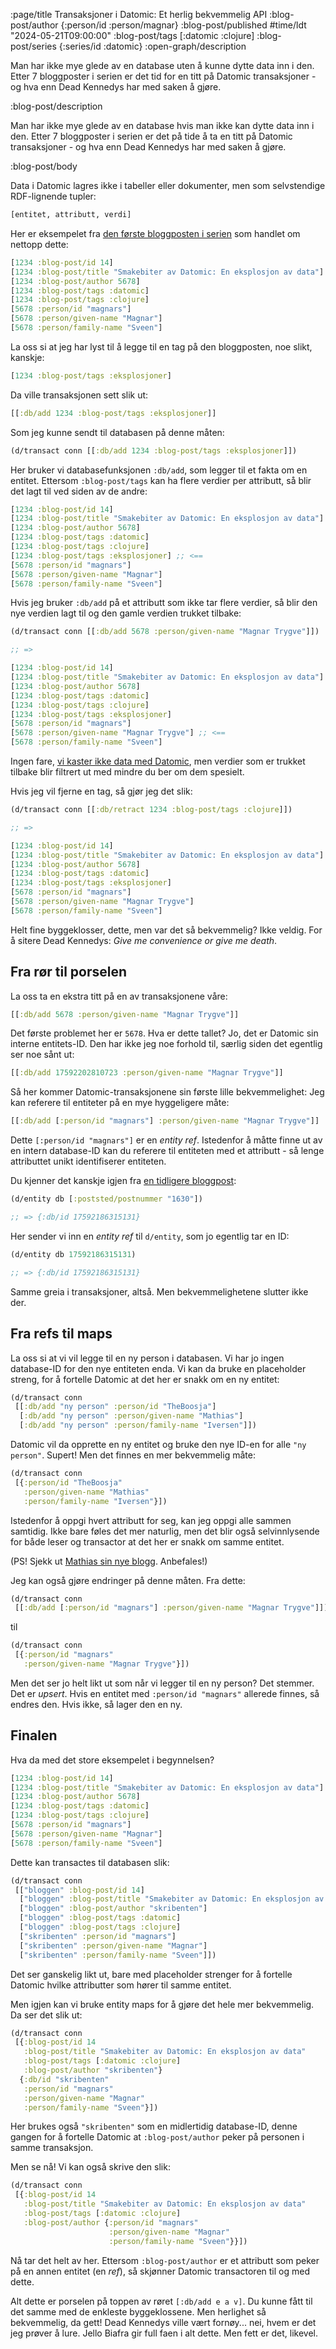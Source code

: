 :page/title Transaksjoner i Datomic: Et herlig bekvemmelig API
:blog-post/author {:person/id :person/magnar}
:blog-post/published #time/ldt "2024-05-21T09:00:00"
:blog-post/tags [:datomic :clojure]
:blog-post/series {:series/id :datomic}
:open-graph/description

Man har ikke mye glede av en database uten å kunne dytte data inn i
den. Etter 7 bloggposter i serien er det tid for en titt på Datomic
transaksjoner - og hva enn Dead Kennedys har med saken å gjøre.

:blog-post/description

Man har ikke mye glede av en database hvis man ikke kan dytte data inn i
den. Etter 7 bloggposter i serien er det på tide å ta en titt på Datomic
transaksjoner - og hva enn Dead Kennedys har med saken å gjøre.

:blog-post/body

Data i Datomic lagres ikke i tabeller eller dokumenter, men som selvstendige
RDF-lignende tupler:

```clj
[entitet, attributt, verdi]
```

Her er eksempelet fra [den første bloggposten i serien](/smak-av-datomic/) som
handlet om nettopp dette:

```clj
[1234 :blog-post/id 14]
[1234 :blog-post/title "Smakebiter av Datomic: En eksplosjon av data"]
[1234 :blog-post/author 5678]
[1234 :blog-post/tags :datomic]
[1234 :blog-post/tags :clojure]
[5678 :person/id "magnars"]
[5678 :person/given-name "Magnar"]
[5678 :person/family-name "Sveen"]
```

La oss si at jeg har lyst til å legge til en tag på den bloggposten, noe slikt,
kanskje:

```clj
[1234 :blog-post/tags :eksplosjoner]
```

Da ville transaksjonen sett slik ut:

```clj
[[:db/add 1234 :blog-post/tags :eksplosjoner]]
```

Som jeg kunne sendt til databasen på denne måten:

```clj
(d/transact conn [[:db/add 1234 :blog-post/tags :eksplosjoner]])
```

Her bruker vi databasefunksjonen `:db/add`, som legger til et fakta om en
entitet. Ettersom `:blog-post/tags` kan ha flere verdier per attributt, så blir
det lagt til ved siden av de andre:

```clj
[1234 :blog-post/id 14]
[1234 :blog-post/title "Smakebiter av Datomic: En eksplosjon av data"]
[1234 :blog-post/author 5678]
[1234 :blog-post/tags :datomic]
[1234 :blog-post/tags :clojure]
[1234 :blog-post/tags :eksplosjoner] ;; <==
[5678 :person/id "magnars"]
[5678 :person/given-name "Magnar"]
[5678 :person/family-name "Sveen"]
```

Hvis jeg bruker `:db/add` på et attributt som ikke tar flere verdier, så blir
den nye verdien lagt til og den gamle verdien trukket tilbake:

```clj
(d/transact conn [[:db/add 5678 :person/given-name "Magnar Trygve"]])

;; =>

[1234 :blog-post/id 14]
[1234 :blog-post/title "Smakebiter av Datomic: En eksplosjon av data"]
[1234 :blog-post/author 5678]
[1234 :blog-post/tags :datomic]
[1234 :blog-post/tags :clojure]
[1234 :blog-post/tags :eksplosjoner]
[5678 :person/id "magnars"]
[5678 :person/given-name "Magnar Trygve"] ;; <==
[5678 :person/family-name "Sveen"]
```

Ingen fare, [vi kaster ikke data med Datomic](/historiske-data/), men verdier
som er trukket tilbake blir filtrert ut med mindre du ber om dem spesielt.

Hvis jeg vil fjerne en tag, så gjør jeg det slik:

```clj
(d/transact conn [[:db/retract 1234 :blog-post/tags :clojure]])

;; =>

[1234 :blog-post/id 14]
[1234 :blog-post/title "Smakebiter av Datomic: En eksplosjon av data"]
[1234 :blog-post/author 5678]
[1234 :blog-post/tags :datomic]
[1234 :blog-post/tags :eksplosjoner]
[5678 :person/id "magnars"]
[5678 :person/given-name "Magnar Trygve"]
[5678 :person/family-name "Sveen"]
```

Helt fine byggeklosser, dette, men var det så bekvemmelig? Ikke veldig. For å
sitere Dead Kennedys: *Give me convenience or give me death*.

## Fra rør til porselen

La oss ta en ekstra titt på en av transaksjonene våre:

```clj
[[:db/add 5678 :person/given-name "Magnar Trygve"]]
```

Det første problemet her er `5678`. Hva er dette tallet? Jo, det er Datomic sin
interne entitets-ID. Den har ikke jeg noe forhold til, særlig siden det egentlig
ser noe sånt ut:

```clj
[[:db/add 17592202810723 :person/given-name "Magnar Trygve"]]
```

Så her kommer Datomic-transaksjonene sin første lille bekvemmelighet: Jeg kan
referere til entiteter på en mye hyggeligere måte:

```clj
[[:db/add [:person/id "magnars"] :person/given-name "Magnar Trygve"]]
```

Dette `[:person/id "magnars"]` er en *entity ref*. Istedenfor å måtte finne ut
av en intern database-ID kan du referere til entiteten med et attributt - så
lenge attributtet unikt identifiserer entiteten.

Du kjenner det kanskje igjen fra [en tidligere bloggpost](/alle-gatene-i-kommunen/):

```clj
(d/entity db [:poststed/postnummer "1630"])

;; => {:db/id 17592186315131}
```

Her sender vi inn en *entity ref* til `d/entity`, som jo egentlig tar en ID:

```clj
(d/entity db 17592186315131)

;; => {:db/id 17592186315131}
```

Samme greia i transaksjoner, altså. Men bekvemmelighetene slutter ikke der.

## Fra refs til maps

La oss si at vi vil legge til en ny person i databasen. Vi har jo ingen
database-ID for den nye entiteten enda. Vi kan da bruke en placeholder streng,
for å fortelle Datomic at det her er snakk om en ny entitet:

```clj
(d/transact conn
 [[:db/add "ny person" :person/id "TheBoosja"]
  [:db/add "ny person" :person/given-name "Mathias"]
  [:db/add "ny person" :person/family-name "Iversen"]])
```

Datomic vil da opprette en ny entitet og bruke den nye ID-en for alle `"ny
person"`. Supert! Men det finnes en mer bekvemmelig måte:

```clj
(d/transact conn
 [{:person/id "TheBoosja"
   :person/given-name "Mathias"
   :person/family-name "Iversen"}])
```

Istedenfor å oppgi hvert attributt for seg, kan jeg oppgi alle sammen samtidig.
Ikke bare føles det mer naturlig, men det blir også selvinnlysende for både
leser og transactor at det her er snakk om samme entitet.

(PS! Sjekk ut [Mathias sin nye blogg](https://mathivethoughts.no). Anbefales!)

Jeg kan også gjøre endringer på denne måten. Fra dette:

```clj
(d/transact conn
 [[:db/add [:person/id "magnars"] :person/given-name "Magnar Trygve"]])
```

til

```clj
(d/transact conn
 [{:person/id "magnars"
   :person/given-name "Magnar Trygve"}])
```

Men det ser jo helt likt ut som når vi legger til en ny person? Det stemmer. Det
er *upsert*. Hvis en entitet med `:person/id "magnars"` allerede finnes, så
endres den. Hvis ikke, så lager den en ny.

## Finalen

Hva da med det store eksempelet i begynnelsen?

```clj
[1234 :blog-post/id 14]
[1234 :blog-post/title "Smakebiter av Datomic: En eksplosjon av data"]
[1234 :blog-post/author 5678]
[1234 :blog-post/tags :datomic]
[1234 :blog-post/tags :clojure]
[5678 :person/id "magnars"]
[5678 :person/given-name "Magnar"]
[5678 :person/family-name "Sveen"]
```

Dette kan transactes til databasen slik:

```clj
(d/transact conn
 [["bloggen" :blog-post/id 14]
  ["bloggen" :blog-post/title "Smakebiter av Datomic: En eksplosjon av data"]
  ["bloggen" :blog-post/author "skribenten"]
  ["bloggen" :blog-post/tags :datomic]
  ["bloggen" :blog-post/tags :clojure]
  ["skribenten" :person/id "magnars"]
  ["skribenten" :person/given-name "Magnar"]
  ["skribenten" :person/family-name "Sveen"]])
```

Det ser ganskelig likt ut, bare med placeholder strenger for å fortelle Datomic
hvilke attributter som hører til samme entitet.

Men igjen kan vi bruke entity maps for å gjøre det hele mer bekvemmelig. Da ser
det slik ut:

```clj
(d/transact conn
 [{:blog-post/id 14
   :blog-post/title "Smakebiter av Datomic: En eksplosjon av data"
   :blog-post/tags [:datomic :clojure]
   :blog-post/author "skribenten"}
  {:db/id "skribenten"
   :person/id "magnars"
   :person/given-name "Magnar"
   :person/family-name "Sveen"}])
```

Her brukes også `"skribenten"` som en midlertidig database-ID, denne gangen for
å fortelle Datomic at `:blog-post/author` peker på personen i samme transaksjon.

Men se nå! Vi kan også skrive den slik:

```clj
(d/transact conn
 [{:blog-post/id 14
   :blog-post/title "Smakebiter av Datomic: En eksplosjon av data"
   :blog-post/tags [:datomic :clojure]
   :blog-post/author {:person/id "magnars"
                      :person/given-name "Magnar"
                      :person/family-name "Sveen"}}])
```

Nå tar det helt av her. Ettersom `:blog-post/author` er et attributt som peker
på en annen entitet (en *ref*), så skjønner Datomic transactoren til og med
dette.

Alt dette er porselen på toppen av røret `[:db/add e a v]`. Du kunne fått til
det samme med de enkleste byggeklossene. Men herlighet så bekvemmelig, da gett!
Dead Kennedys ville vært fornøy... nei, hvem er det jeg prøver å lure. Jello
Biafra gir full faen i alt dette. Men fett er det, likevel.
